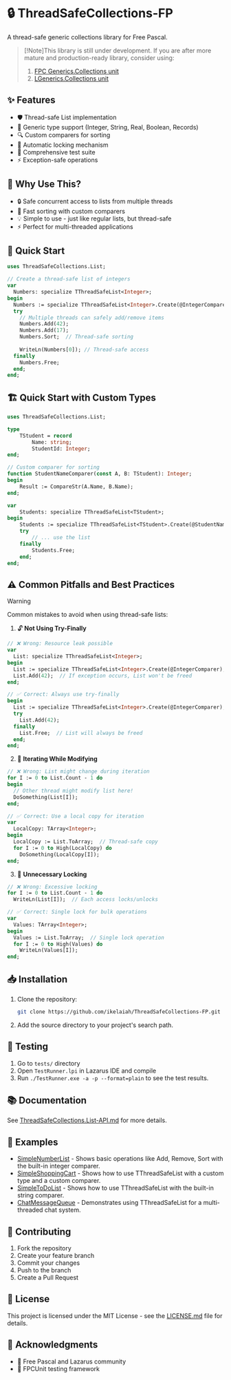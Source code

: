# 🔒 ThreadSafeCollections-FP

A thread-safe generic collections library for Free Pascal.

> [!Note]This library is still under development. 
> If you are after more mature and production-ready library, consider using:
> 
> 1. [FPC Generics.Collections unit](https://gitlab.com/freepascal.org/fpc/source/-/blob/main/packages/rtl-generics/src/generics.collections.pas)
> 2. [LGenerics.Collections unit](https://github.com/avk959/LGenerics)

## ✨ Features

- 🛡️ Thread-safe List implementation
- 🚀 Generic type support (Integer, String, Real, Boolean, Records)
- 🔍 Custom comparers for sorting
- 🔐 Automatic locking mechanism
- 🧪 Comprehensive test suite
- ⚡ Exception-safe operations

## 🎯 Why Use This?

- 🔒 Safe concurrent access to lists from multiple threads
- 🚀 Fast sorting with custom comparers
- 💡 Simple to use - just like regular lists, but thread-safe
- ⚡ Perfect for multi-threaded applications

## 🚀 Quick Start

```pascal
uses ThreadSafeCollections.List;

// Create a thread-safe list of integers
var
  Numbers: specialize TThreadSafeList<Integer>;
begin
  Numbers := specialize TThreadSafeList<Integer>.Create(@IntegerComparer);
  try
    // Multiple threads can safely add/remove items
    Numbers.Add(42);
    Numbers.Add(17);
    Numbers.Sort;  // Thread-safe sorting
    
    WriteLn(Numbers[0]); // Thread-safe access
  finally
    Numbers.Free;
  end;
end;
```

## 🏗️ Quick Start with Custom Types

```pascal
uses ThreadSafeCollections.List;

type
    TStudent = record
        Name: string;
        StudentId: Integer;
end;

// Custom comparer for sorting
function StudentNameComparer(const A, B: TStudent): Integer;
begin
    Result := CompareStr(A.Name, B.Name);
end;

var
    Students: specialize TThreadSafeList<TStudent>;
begin
    Students := specialize TThreadSafeList<TStudent>.Create(@StudentNameComparer);
    try 
        // ... use the list
    finally
        Students.Free;
    end;
end;
```

## ⚠️ Common Pitfalls and Best Practices

> [!WARNING]
> Common mistakes to avoid when using thread-safe lists:

1. 🔓 **Not Using Try-Finally**
```pascal
// ❌ Wrong: Resource leak possible
var
  List: specialize TThreadSafeList<Integer>;
begin
  List := specialize TThreadSafeList<Integer>.Create(@IntegerComparer);
  List.Add(42);  // If exception occurs, List won't be freed
end;

// ✅ Correct: Always use try-finally
begin
  List := specialize TThreadSafeList<Integer>.Create(@IntegerComparer);
  try
    List.Add(42);
  finally
    List.Free;  // List will always be freed
  end;
end;
```

2. 🔄 **Iterating While Modifying**
```pascal
// ❌ Wrong: List might change during iteration
for I := 0 to List.Count - 1 do
begin
  // Other thread might modify list here!
  DoSomething(List[I]);
end;

// ✅ Correct: Use a local copy for iteration
var
  LocalCopy: TArray<Integer>;
begin
  LocalCopy := List.ToArray;  // Thread-safe copy
  for I := 0 to High(LocalCopy) do
    DoSomething(LocalCopy[I]);
end;
```

3. 🏃 **Unnecessary Locking**
```pascal
// ❌ Wrong: Excessive locking
for I := 0 to List.Count - 1 do
  WriteLn(List[I]);  // Each access locks/unlocks

// ✅ Correct: Single lock for bulk operations
var
  Values: TArray<Integer>;
begin
  Values := List.ToArray;  // Single lock operation
  for I := 0 to High(Values) do
    WriteLn(Values[I]);
end;
```

## 📥 Installation

1. Clone the repository:
   ```bash
   git clone https://github.com/ikelaiah/ThreadSafeCollections-FP.git
   ```
2. Add the source directory to your project's search path.


## 🧪 Testing

1. Go to `tests/` directory
2. Open `TestRunner.lpi` in Lazarus IDE and compile
3. Run `./TestRunner.exe -a -p --format=plain` to see the test results.

## 📚 Documentation

See [ThreadSafeCollections.List-API.md](docs/ThreadSafeCollections.List-API.md) for more details.   

## 📁 Examples

- [SimpleNumberList](examples/SimpleNumberList/SimpleNumberList.lpr) - Shows basic operations like Add, Remove, Sort with the built-in integer comparer.
- [SimpleShoppingCart](examples/SimpleShoppingCart/SimpleShoppingCart.lpr) - Shows how to use TThreadSafeList with a custom type and a custom comparer.
- [SimpleToDoList](examples/SimpleToDoList/SimpleToDoList.lpr) - Shows how to use TThreadSafeList with the built-in string comparer.   
- [ChatMessageQueue](examples/ChatMessageQueue/ChatMessageQueue.lpr) - Demonstrates using TThreadSafeList for a multi-threaded chat system.

## 🤝 Contributing

1. Fork the repository
2. Create your feature branch
3. Commit your changes
4. Push to the branch
5. Create a Pull Request

## 📄 License

This project is licensed under the MIT License - see the [LICENSE.md](LICENSE.md) file for details.

## 👏 Acknowledgments

- 🎯 Free Pascal and Lazarus community
- 🧪 FPCUnit testing framework
